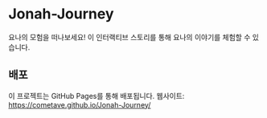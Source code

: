 # Jonah-Journey

요나의 모험을 떠나보세요! 이 인터랙티브 스토리를 통해 요나의 이야기를 체험할 수 있습니다.

## 배포

이 프로젝트는 GitHub Pages를 통해 배포됩니다.
웹사이트: https://cometave.github.io/Jonah-Journey/

